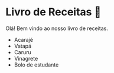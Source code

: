 # Livro de Receitas :book:

Olá! Bem vindo ao nosso livro de receitas.

- Acarajé
- Vatapá
- Caruru
- Vinagrete
- Bolo de estudante
